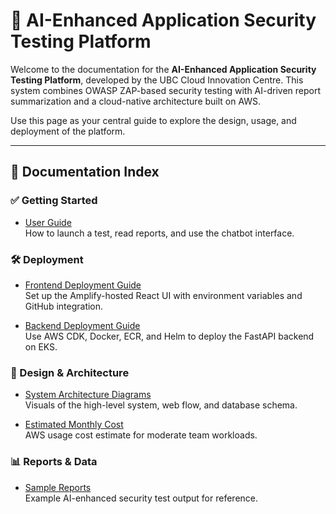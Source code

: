 # 📘 AI-Enhanced Application Security Testing Platform

Welcome to the documentation for the **AI-Enhanced Application Security Testing Platform**, developed by the UBC Cloud Innovation Centre. This system combines OWASP ZAP-based security testing with AI-driven report summarization and a cloud-native architecture built on AWS.

Use this page as your central guide to explore the design, usage, and deployment of the platform.

---

## 📂 Documentation Index

### ✅ Getting Started
- [User Guide](./guides/userGuide.md)  
  How to launch a test, read reports, and use the chatbot interface.

### 🛠️ Deployment
- [Frontend Deployment Guide](./frontend/frontend-deployment.md)  
  Set up the Amplify-hosted React UI with environment variables and GitHub integration.  

- [Backend Deployment Guide](./backend/aws-cdk-deployment.md)  
  Use AWS CDK, Docker, ECR, and Helm to deploy the FastAPI backend on EKS.

### 📐 Design & Architecture
- [System Architecture Diagrams](./design/project_design.docx)  
  Visuals of the high-level system, web flow, and database schema.  

- [Estimated Monthly Cost](./guides/costEstimate.md)  
  AWS usage cost estimate for moderate team workloads.

### 📊 Reports & Data
- [Sample Reports](./reports/sample-report-1.pdf)  
  Example AI-enhanced security test output for reference.